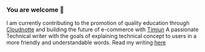 ### You are welcome 👋

I am currently contributing to the promotion of quality education through <a href="www.cloudnotte.com">Cloudnotte</a> and building the future of e-commerce with <a href="www.Timiun.com">Timiun</a> 
A passionate Technical writer with the goals of explaining technical concept to users in a more friendly and understandable words. Read my writing <a href="https://www.clippings.me/users/dule_martins">here</a>
